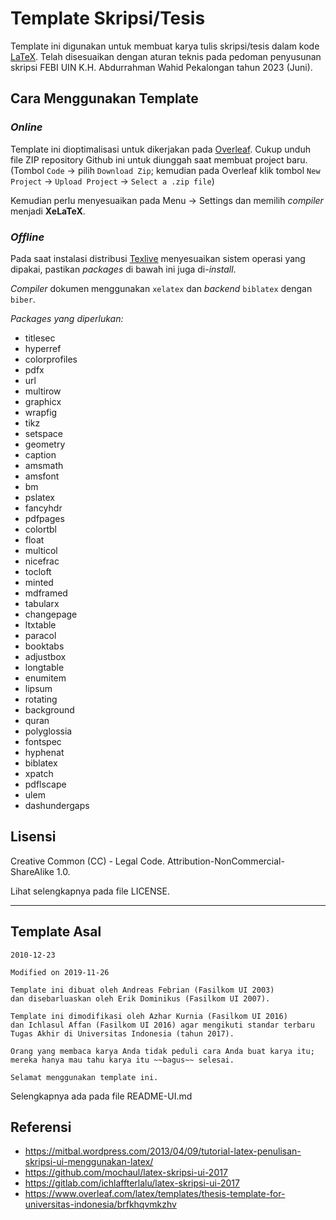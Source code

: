 # Template Skripsi/Tesis

Template ini digunakan untuk membuat karya tulis skripsi/tesis dalam kode [LaTeX](https://id.wikipedia.org/wiki/LaTeX).
Telah disesuaikan dengan aturan teknis pada pedoman penyusunan skripsi FEBI
UIN K.H. Abdurrahman Wahid Pekalongan tahun 2023 (Juni).

## Cara Menggunakan Template

### *Online*

Template ini dioptimalisasi untuk dikerjakan pada [Overleaf](https://www.overleaf.com/).
Cukup unduh file ZIP repository Github ini untuk diunggah saat membuat project baru.
(Tombol `Code` -> pilih `Download Zip`; kemudian pada Overleaf klik tombol
`New Project` -> `Upload Project` -> `Select a .zip file`)

Kemudian perlu menyesuaikan pada Menu -> Settings dan memilih *compiler* menjadi **XeLaTeX**.

### *Offline*

Pada saat instalasi distribusi [Texlive](https://tug.org/texlive/) menyesuaikan sistem operasi yang dipakai,
pastikan *packages* di bawah ini juga di-*install*.

*Compiler* dokumen menggunakan `xelatex` dan *backend* `biblatex` dengan `biber`.

*Packages yang diperlukan:*

+ titlesec
+ hyperref
+ colorprofiles
+ pdfx
+ url
+ multirow
+ graphicx
+ wrapfig
+ tikz
+ setspace
+ geometry
+ caption
+ amsmath
+ amsfont
+ bm
+ pslatex
+ fancyhdr
+ pdfpages
+ colortbl
+ float
+ multicol
+ nicefrac
+ tocloft
+ minted
+ mdframed
+ tabularx
+ changepage
+ ltxtable
+ paracol
+ booktabs
+ adjustbox
+ longtable
+ enumitem
+ lipsum
+ rotating
+ background
+ quran
+ polyglossia
+ fontspec
+ hyphenat
+ biblatex
+ xpatch
+ pdflscape
+ ulem
+ dashundergaps

## Lisensi

Creative Common (CC) - Legal Code. Attribution-NonCommercial-ShareAlike 1.0.

Lihat selengkapnya pada file LICENSE.

---

## Template Asal
```
2010-12-23

Modified on 2019-11-26

Template ini dibuat oleh Andreas Febrian (Fasilkom UI 2003)
dan disebarluaskan oleh Erik Dominikus (Fasilkom UI 2007).

Template ini dimodifikasi oleh Azhar Kurnia (Fasilkom UI 2016)
dan Ichlasul Affan (Fasilkom UI 2016) agar mengikuti standar terbaru Tugas Akhir di Universitas Indonesia (tahun 2017).

Orang yang membaca karya Anda tidak peduli cara Anda buat karya itu;
mereka hanya mau tahu karya itu ~~bagus~~ selesai.

Selamat menggunakan template ini.
```

Selengkapnya ada pada file README-UI.md

## Referensi
- https://mitbal.wordpress.com/2013/04/09/tutorial-latex-penulisan-skripsi-ui-menggunakan-latex/
- https://github.com/mochaul/latex-skripsi-ui-2017
- https://gitlab.com/ichlaffterlalu/latex-skripsi-ui-2017
- https://www.overleaf.com/latex/templates/thesis-template-for-universitas-indonesia/brfkhqvmkzhv
